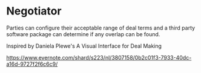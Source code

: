 # Negotiator

Parties can configure their acceptable range of deal terms and a third party software package can determine if any overlap can be found.

Inspired by Daniela Plewe's A Visual Interface for Deal Making

<https://www.evernote.com/shard/s223/nl/3807158/0b2c01f3-7933-40dc-a16d-9727f2f6c6c9/>
